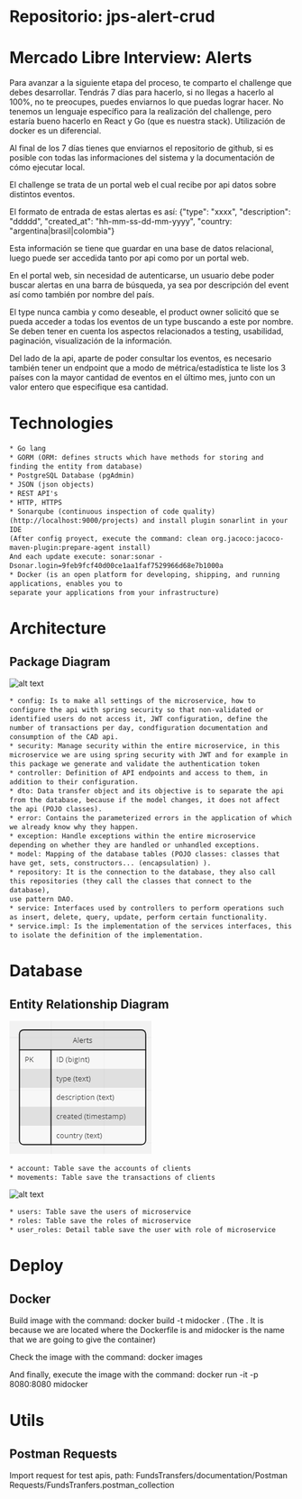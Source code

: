 # Repositorio: jps-alert-crud

# Mercado Libre Interview: Alerts
Para avanzar a la siguiente etapa del proceso, te comparto el challenge que debes desarrollar. Tendrás 7 días para hacerlo, si no llegas a hacerlo al 100%, no te preocupes, puedes enviarnos lo que puedas lograr hacer.
No tenemos un lenguaje específico para la realización del challenge, pero estaría bueno hacerlo en React y Go (que es nuestra stack). Utilización de docker es un diferencial.

Al final de los 7 días tienes que enviarnos el repositorio de github, si es posible con todas las informaciones del sistema y la documentación de cómo ejecutar local.

El challenge se trata de un portal web el cual recibe por api datos sobre distintos eventos.

El formato de entrada de estas alertas es así: {"type": "xxxx", "description": "ddddd", "created_at": "hh-mm-ss-dd-mm-yyyy", "country: "argentina|brasil|colombia"}

Esta información se tiene que guardar en una base de datos relacional, luego puede ser accedida tanto por api como por un portal web.

En el portal web, sin necesidad de autenticarse, un usuario debe poder buscar alertas en una barra de búsqueda, ya sea por descripción del event así como también por nombre del país.

El type nunca cambia y como deseable, el product owner solicitó que se pueda acceder a todas los eventos de un type buscando a este por nombre. Se deben tener en cuenta los aspectos relacionados a testing, usabilidad, paginación, visualización de la información.

Del lado de la api, aparte de poder consultar los eventos, es necesario también tener un endpoint que a modo de métrica/estadística te liste los 3 países con la mayor cantidad de eventos en el último mes, junto con un valor entero que especifique esa cantidad.

# Technologies
    * Go lang
    * GORM (ORM: defines structs which have methods for storing and finding the entity from database)
    * PostgreSQL Database (pgAdmin)
    * JSON (json objects)
    * REST API's
    * HTTP, HTTPS
    * Sonarqube (continuous inspection of code quality) (http://localhost:9000/projects) and install plugin sonarlint in your IDE
    (After config proyect, execute the command: clean org.jacoco:jacoco-maven-plugin:prepare-agent install)
    And each update execute: sonar:sonar -Dsonar.login=9feb9fcf40d00ce1aa1faf7529966d68e7b1000a
    * Docker (is an open platform for developing, shipping, and running applications, enables you to 
    separate your applications from your infrastructure)
    

# Architecture
   ## Package Diagram
  ![alt text](./documentation/PackageDiagram.jpg?raw=true "Package Diagram")
  
    * config: Is to make all settings of the microservice, how to configure the api with spring security so that non-validated or identified users do not access it, JWT configuration, define the number of transactions per day, condfiguration documentation and consumption of the CAD api.
    * security: Manage security within the entire microservice, in this microservice we are using spring security with JWT and for example in this package we generate and validate the authentication token
    * controller: Definition of API endpoints and access to them, in addition to their configuration.
    * dto: Data transfer object and its objective is to separate the api from the database, because if the model changes, it does not affect the api (POJO classes).
    * error: Contains the parameterized errors in the application of which we already know why they happen.
    * exception: Handle exceptions within the entire microservice depending on whether they are handled or unhandled exceptions.
    * model: Mapping of the database tables (POJO classes: classes that have get, sets, constructors... (encapsulation) ).
    * repository: It is the connection to the database, they also call this repositories (they call the classes that connect to the database), 
    use pattern DAO.
    * service: Interfaces used by controllers to perform operations such as insert, delete, query, update, perform certain functionality.
    * service.impl: Is the implementation of the services interfaces, this to isolate the definition of the implementation.

# Database
  ## Entity Relationship Diagram
  ![alt text](./documentation/EntityRelationshipDiagramCore.PNG?raw=true "Entity Relationship Diagram Core")

    * account: Table save the accounts of clients
    * movements: Table save the transactions of clients

  ![alt text](./documentation/EntityRelationshipDiagramSecurity.PNG?raw=true "Entity Relationship Diagram Security")

    * users: Table save the users of microservice
    * roles: Table save the roles of microservice
    * user_roles: Detail table save the user with role of microservice

# Deploy
## Docker
Build image with the command:
docker build -t midocker .
(The . It is because we are located where the Dockerfile is and midocker 
is the name that we are going to give the container)

Check the image with the command:
docker images

And finally, execute the image with the command:
docker run -it -p 8080:8080 midocker

# Utils
## Postman Requests
Import request for test apis, path: FundsTransfers/documentation/Postman Requests/FundsTranfers.postman_collection
